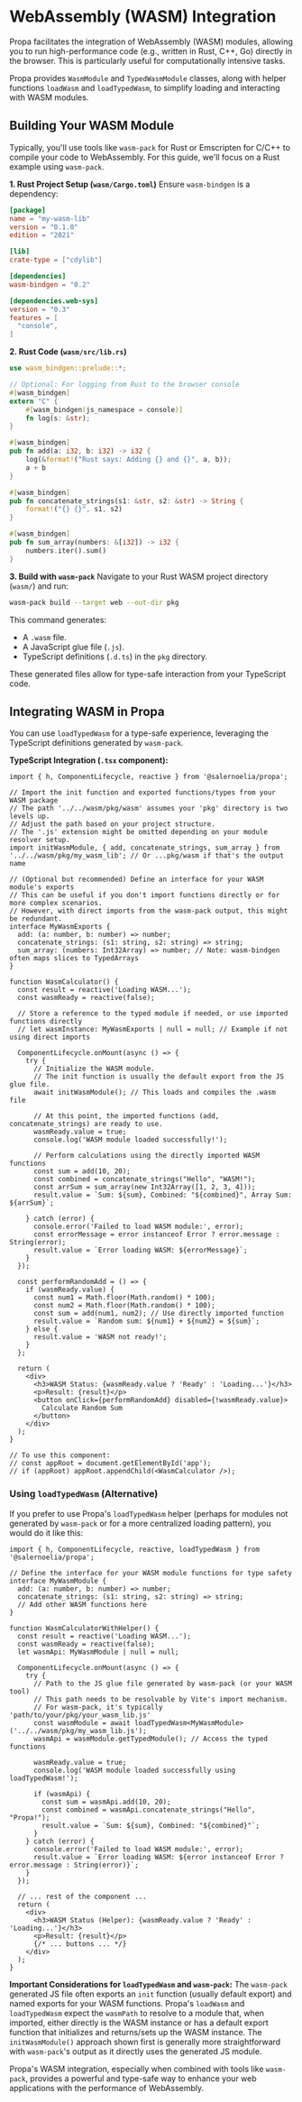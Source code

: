 # WebAssembly (WASM) Integration

Propa facilitates the integration of WebAssembly (WASM) modules, allowing you to run high-performance code (e.g., written in Rust, C++, Go) directly in the browser. This is particularly useful for computationally intensive tasks.

Propa provides `WasmModule` and `TypedWasmModule` classes, along with helper functions `loadWasm` and `loadTypedWasm`, to simplify loading and interacting with WASM modules.

## Building Your WASM Module

Typically, you'll use tools like `wasm-pack` for Rust or Emscripten for C/C++ to compile your code to WebAssembly. For this guide, we'll focus on a Rust example using `wasm-pack`.

**1. Rust Project Setup (`wasm/Cargo.toml`)**
Ensure `wasm-bindgen` is a dependency:

```toml
[package]
name = "my-wasm-lib"
version = "0.1.0"
edition = "2021"

[lib]
crate-type = ["cdylib"]

[dependencies]
wasm-bindgen = "0.2"

[dependencies.web-sys]
version = "0.3"
features = [
  "console",
]
```

**2. Rust Code (`wasm/src/lib.rs`)**

```rust
use wasm_bindgen::prelude::*;

// Optional: For logging from Rust to the browser console
#[wasm_bindgen]
extern "C" {
    #[wasm_bindgen(js_namespace = console)]
    fn log(s: &str);
}

#[wasm_bindgen]
pub fn add(a: i32, b: i32) -> i32 {
    log(&format!("Rust says: Adding {} and {}", a, b));
    a + b
}

#[wasm_bindgen]
pub fn concatenate_strings(s1: &str, s2: &str) -> String {
    format!("{} {}", s1, s2)
}

#[wasm_bindgen]
pub fn sum_array(numbers: &[i32]) -> i32 {
    numbers.iter().sum()
}
```

**3. Build with `wasm-pack`**
Navigate to your Rust WASM project directory (`wasm/`) and run:

```bash
wasm-pack build --target web --out-dir pkg
```

This command generates:

* A `.wasm` file.
* A JavaScript glue file (`.js`).
* TypeScript definitions (`.d.ts`) in the `pkg` directory.

These generated files allow for type-safe interaction from your TypeScript code.

## Integrating WASM in Propa

You can use `loadTypedWasm` for a type-safe experience, leveraging the TypeScript definitions generated by `wasm-pack`.

**TypeScript Integration (`.tsx` component):**

```tsx
import { h, ComponentLifecycle, reactive } from '@salernoelia/propa';

// Import the init function and exported functions/types from your WASM package
// The path '../../wasm/pkg/wasm' assumes your 'pkg' directory is two levels up.
// Adjust the path based on your project structure.
// The '.js' extension might be omitted depending on your module resolver setup.
import initWasmModule, { add, concatenate_strings, sum_array } from '../../wasm/pkg/my_wasm_lib'; // Or ...pkg/wasm if that's the output name

// (Optional but recommended) Define an interface for your WASM module's exports
// This can be useful if you don't import functions directly or for more complex scenarios.
// However, with direct imports from the wasm-pack output, this might be redundant.
interface MyWasmExports {
  add: (a: number, b: number) => number;
  concatenate_strings: (s1: string, s2: string) => string;
  sum_array: (numbers: Int32Array) => number; // Note: wasm-bindgen often maps slices to TypedArrays
}

function WasmCalculator() {
  const result = reactive('Loading WASM...');
  const wasmReady = reactive(false);

  // Store a reference to the typed module if needed, or use imported functions directly
  // let wasmInstance: MyWasmExports | null = null; // Example if not using direct imports

  ComponentLifecycle.onMount(async () => {
    try {
      // Initialize the WASM module.
      // The init function is usually the default export from the JS glue file.
      await initWasmModule(); // This loads and compiles the .wasm file

      // At this point, the imported functions (add, concatenate_strings) are ready to use.
      wasmReady.value = true;
      console.log('WASM module loaded successfully!');

      // Perform calculations using the directly imported WASM functions
      const sum = add(10, 20);
      const combined = concatenate_strings("Hello", "WASM!");
      const arrSum = sum_array(new Int32Array([1, 2, 3, 4]));
      result.value = `Sum: ${sum}, Combined: "${combined}", Array Sum: ${arrSum}`;

    } catch (error) {
      console.error('Failed to load WASM module:', error);
      const errorMessage = error instanceof Error ? error.message : String(error);
      result.value = `Error loading WASM: ${errorMessage}`;
    }
  });

  const performRandomAdd = () => {
    if (wasmReady.value) {
      const num1 = Math.floor(Math.random() * 100);
      const num2 = Math.floor(Math.random() * 100);
      const sum = add(num1, num2); // Use directly imported function
      result.value = `Random sum: ${num1} + ${num2} = ${sum}`;
    } else {
      result.value = 'WASM not ready!';
    }
  };

  return (
    <div>
      <h3>WASM Status: {wasmReady.value ? 'Ready' : 'Loading...'}</h3>
      <p>Result: {result}</p>
      <button onClick={performRandomAdd} disabled={!wasmReady.value}>
        Calculate Random Sum
      </button>
    </div>
  );
}

// To use this component:
// const appRoot = document.getElementById('app');
// if (appRoot) appRoot.appendChild(<WasmCalculator />);
```

### Using `loadTypedWasm` (Alternative)

If you prefer to use Propa's `loadTypedWasm` helper (perhaps for modules not generated by `wasm-pack` or for a more centralized loading pattern), you would do it like this:

```tsx
import { h, ComponentLifecycle, reactive, loadTypedWasm } from '@salernoelia/propa';

// Define the interface for your WASM module functions for type safety
interface MyWasmModule {
  add: (a: number, b: number) => number;
  concatenate_strings: (s1: string, s2: string) => string;
  // Add other WASM functions here
}

function WasmCalculatorWithHelper() {
  const result = reactive('Loading WASM...');
  const wasmReady = reactive(false);
  let wasmApi: MyWasmModule | null = null;

  ComponentLifecycle.onMount(async () => {
    try {
      // Path to the JS glue file generated by wasm-pack (or your WASM tool)
      // This path needs to be resolvable by Vite's import mechanism.
      // For wasm-pack, it's typically 'path/to/your/pkg/your_wasm_lib.js'
      const wasmModule = await loadTypedWasm<MyWasmModule>('../../wasm/pkg/my_wasm_lib.js');
      wasmApi = wasmModule.getTypedModule(); // Access the typed functions

      wasmReady.value = true;
      console.log('WASM module loaded successfully using loadTypedWasm!');

      if (wasmApi) {
        const sum = wasmApi.add(10, 20);
        const combined = wasmApi.concatenate_strings("Hello", "Propa!");
        result.value = `Sum: ${sum}, Combined: "${combined}"`;
      }
    } catch (error) {
      console.error('Failed to load WASM module:', error);
      result.value = `Error loading WASM: ${error instanceof Error ? error.message : String(error)}`;
    }
  });

  // ... rest of the component ...
  return (
    <div>
      <h3>WASM Status (Helper): {wasmReady.value ? 'Ready' : 'Loading...'}</h3>
      <p>Result: {result}</p>
      {/* ... buttons ... */}
    </div>
  );
}
```

**Important Considerations for `loadTypedWasm` and `wasm-pack`:**
The `wasm-pack` generated JS file often exports an `init` function (usually default export) and named exports for your WASM functions. Propa's `loadWasm` and `loadTypedWasm` expect the `wasmPath` to resolve to a module that, when imported, either directly is the WASM instance or has a default export function that initializes and returns/sets up the WASM instance.
The `initWasmModule()` approach shown first is generally more straightforward with `wasm-pack`'s output as it directly uses the generated JS module.

Propa's WASM integration, especially when combined with tools like `wasm-pack`, provides a powerful and type-safe way to enhance your web applications with the performance of WebAssembly.

